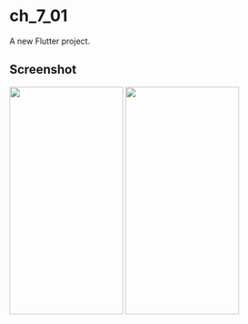 # ch_7_01

A new Flutter project.

## Screenshot

<img src="https://user-images.githubusercontent.com/111499824/222442506-152a19de-17ac-4204-ad97-b9192ed14007.png" alt="" data-canonical-src="https://gyazo.com/eb5c5741b6a9a16c692170a41a49c858.png" width="200" height="400" />          <img src="https://user-images.githubusercontent.com/111499824/222442536-87b34c13-4ede-4455-b45c-f3acf495ee65.png" alt="" data-canonical-src="https://gyazo.com/eb5c5741b6a9a16c692170a41a49c858.png" width="200" height="400" />



